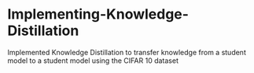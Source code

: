 # Implementing-Knowledge-Distillation
Implemented Knowledge Distillation to transfer knowledge from a student model to a student model using the CIFAR 10 dataset


